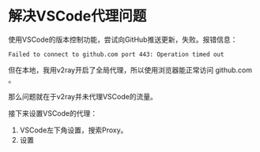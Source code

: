 # 解决VSCode代理问题

使用VSCode的版本控制功能，尝试向GitHub推送更新，失败。报错信息：

```shell
Failed to connect to github.com port 443: Operation timed out
```

但在本地，我用v2ray开启了全局代理，所以使用浏览器能正常访问 github.com 。

那么问题就在于v2ray并未代理VSCode的流量。

接下来设置VSCode的代理：

1. VSCode左下角设置，搜索Proxy。
2. 设置